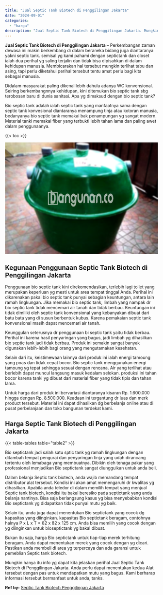 ```yaml
---
title: "Jual Septic Tank Biotech di Penggilingan Jakarta"
date: "2024-09-01"
categories: 
  - "harga"
description: "Jual Septic Tank Biotech di Penggilingan Jakarta. Mungkin hanya itu info yg dapat kita jelaskan perihal Jual Septic Tank Biotech di Penggilingan Jakarta. And..."
---
```


**Jual Septic Tank Biotech di Penggilingan Jakarta** – Perkembangan zaman dewasa ini makin berkembang di dalam beraneka bidang juga diantaranya yakni septic tank. semisal yg kami pahami dengan septictank dan closet ialah dua perihal yg saling terjalin dan tidak bisa dipisahkan di dalam kehidupan manusia. Membicarakan hal tersebut mungkin terlihat tabu dan asing, tapi perlu diketahui perihal tersebut tentu amat perlu bagi kita sebagai manusia.

Didalam masyarakat paling dikenal lebih dahulu adanya WC konvensional. Seiring berkembangnnya kehidupan, kini ditemukan bio septic tank sbg terobosan baru di dunia sanitasi. Apa yg dimaksud dengan bio septic tank?

Bio septic tank adalah ialah septic tank yang manfaatnya sama dengan septic tank konvesional diantaranya menampung tinja atau kotoran manusia, bedanyanya bio septic tank memakai bak penampungan yg sangat modern. Material tanki memakai fiber yang terbukti lebih tahan lama dan paling awet dalam penggunaanya.

{{< toc >}}

![Jual Septic Tank Biotech di Penggilingan Jakarta](/images/jual-bio-septictank-11.png)

## Kegunaan Penggunaan Septic Tank Biotech di Penggilingan Jakarta

Penggunaan bio septic tank kini direkomendasikan, terlebih lagi toilet yang merupakan keperluan yg mesti untuk area tempat tinggal Anda. Perihal ini dikarenakan pakai bio septic tank punyai sebagian keuntungan, antara lain ramah lingkungan. Jika memakai bio septic tank, limbah yang nampak dr bio septic tank tidak mencemari air tanah dan tidak berbau. Keuntungan ini tidak dimiliki oleh septic tank konvensional yang kebanyakan dibuat dari batu bata yang di susun berbentuk kubus. Karena pemakaian septic tank konvensional masih dapat mencemari air tanah.

Keunggulan seterusnya dr penggunaan bi septic tank yaitu tidak berbau. Perihal ini karena hasil penyaringan yang bagus, jadi limbah yg dihasilkan bio septic tank jadi tidak berbau. Produk ini semakin sangat banyak digunakan lebih-lebih bagi orang yang mengutamakan kesehatan.

Selain dari itu, keistimewaan lainnya dari produk ini ialah energi tamoung yang poas dan tidak cepat bocor. Bio septic tank menggunakan energi tamoung yg tepat sehingga sesuai dengan rencana. Air yang terlihat atau berlebih dapat muncul langsung masuk kedalam selokan. produksi ini tahan bocor karena tanki yg dibuat dari material fiber yang tidak tipis dan tahan lama.

Untuk harga dari produk ini bervariasi diantaranya kisaran Rp. 1.600.000 hingga dengan Rp. 8.500.000. Keadaan ini tergantung dr luas dan merk product tersebut. Material ini dapat dihasilkan dg berbelanja online atau di pusat perbelanjaan dan toko bangunan terdekat kami.

## Harga Septic Tank Biotech di Penggilingan Jakarta

{{< table-tables table="table2" >}}

Bio septictank jadi salah satu sptic tank yg ramah lingkungan dengan ditambah tempat pengurai dan penyaringan tinja yang udah dirancang tertentu oleh lemabaga yang membuatnya. Dibikin oleh tenaga pakar yang professional menjadikan Bio septictank sangat diunggulkan untuk anda beli.

Dalam belanja Septic tank biotech, anda wajib memandang tempat distributor alat tersebut. Kondisi ini akan amat memengaruhi dr kwalitas yg dihasilkan. Apabila anda teledor di dalam memilih tempat yang menjual Septic tank biotech, kondisi itu bakal beresiko pada septictank yang anda belanja nantinya. Bisa saja berlangsung kasus yg bisa menyebabkan kondisi Bio septictank yg didapatkan tidak punyai mutu yg baik.

Selain itu, anda juga dapat menentukan Bio septictank yang cocok dg kapasitas yang diinginkan. kapasitas Bio septictank beragam, contohnya halnya P x L x T = 82 x 82 x 125 cm. Anda bisa memilih yang cocok dengan yg diinginkan untuk bioseptictank yg bakal dibuat.

Bukan itu saja, harga Bio septictank untuk tiap-tiap merek terhitung beragam. Anda dapat menentukan merek yang cocok dengan yg dicari. Pastikan anda membeli di area yg terpercaya dan ada garansi untuk pemeblian Septic tank biotech.

Mungkin hanya itu info yg dapat kita jelaskan perihal Jual Septic Tank Biotech di Penggilingan Jakarta. Anda perlu dapat menentukan kedua Alat tersebut dengan pas untuk mendapatkan mutu yang bagus. Kami berharap informasi tersebut bermanfaat untuk anda, tanks.

**Ref by:** [Septic Tank Biotech Penggilingan Jakarta](https://id.wikipedia.org/wiki/Septic)
